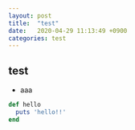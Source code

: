 ```yaml
---
layout: post
title:  "test"
date:   2020-04-29 11:13:49 +0900
categories: test
---
```


## test

- aaa

```ruby
def hello
  puts 'hello!!'
end
```
